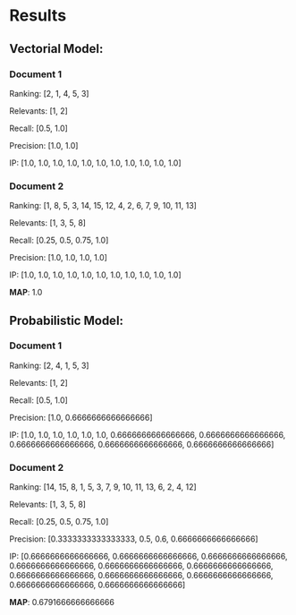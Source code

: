 # Results

## Vectorial Model:

### **Document 1**

Ranking: [2, 1, 4, 5, 3]

Relevants: [1, 2]

Recall: [0.5, 1.0]

Precision: [1.0, 1.0]

IP: [1.0, 1.0, 1.0, 1.0, 1.0, 1.0, 1.0, 1.0, 1.0, 1.0, 1.0]

### **Document 2**

Ranking: [1, 8, 5, 3, 14, 15, 12, 4, 2, 6, 7, 9, 10, 11, 13]

Relevants: [1, 3, 5, 8]

Recall: [0.25, 0.5, 0.75, 1.0]

Precision: [1.0, 1.0, 1.0, 1.0]

IP: [1.0, 1.0, 1.0, 1.0, 1.0, 1.0, 1.0, 1.0, 1.0, 1.0, 1.0]

**MAP**: 1.0

## Probabilistic Model:

### **Document 1**

Ranking: [2, 4, 1, 5, 3]

Relevants: [1, 2]

Recall: [0.5, 1.0]

Precision: [1.0, 0.6666666666666666]

IP: [1.0, 1.0, 1.0, 1.0, 1.0, 1.0, 0.6666666666666666, 0.6666666666666666, 0.6666666666666666, 0.6666666666666666, 0.6666666666666666]

### **Document 2**

Ranking: [14, 15, 8, 1, 5, 3, 7, 9, 10, 11, 13, 6, 2, 4, 12]

Relevants: [1, 3, 5, 8]

Recall: [0.25, 0.5, 0.75, 1.0]

Precision: [0.3333333333333333, 0.5, 0.6, 0.6666666666666666]

IP: [0.6666666666666666, 0.6666666666666666, 0.6666666666666666, 0.6666666666666666, 0.6666666666666666, 0.6666666666666666, 0.6666666666666666, 0.6666666666666666, 0.6666666666666666, 0.6666666666666666, 0.6666666666666666]

**MAP**: 0.6791666666666666